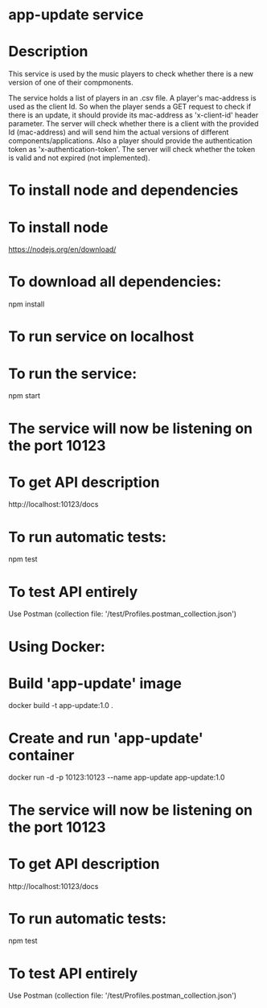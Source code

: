 # app-update service

Description
========================================

This service is used by the music players to check whether there is a new version of one of their compmonents.
 
The service holds a list of players in an .csv file. A player's mac-address is used as the client Id. So when the player sends a GET request to check if there is an update, it should provide its mac-address as 'x-client-id' header parameter. The server will check whether there is a client with the provided Id (mac-address) and will send him the actual versions of different components/applications. Also a player should provide the authentication token as 'x-authentication-token'. The server will check whether the token is valid and not expired (not implemented).

To install node and dependencies
========================================

# To install node
https://nodejs.org/en/download/

# To download all dependencies:
npm install

To run service on localhost
========================================

# To run the service:
npm start

# The service will now be listening on the port 10123

# To get API description
http://localhost:10123/docs

# To run automatic tests:
npm test

# To test API entirely
Use Postman (collection file: '/test/Profiles.postman_collection.json')

Using Docker:
========================================

# Build 'app-update' image
docker build -t app-update:1.0 .

# Create and run 'app-update' container
docker run -d -p 10123:10123 --name app-update app-update:1.0

# The service will now be listening on the port 10123

# To get API description
http://localhost:10123/docs

# To run automatic tests:
npm test

# To test API entirely
Use Postman (collection file: '/test/Profiles.postman_collection.json')